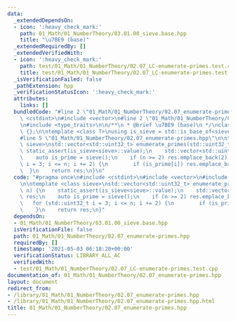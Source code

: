 ```yaml
---
data:
  _extendedDependsOn:
  - icon: ':heavy_check_mark:'
    path: 01_Math/01_NumberTheory/03.01.00_sieve.base.hpp
    title: "\u7BE9 (base)"
  _extendedRequiredBy: []
  _extendedVerifiedWith:
  - icon: ':heavy_check_mark:'
    path: test/01_Math/01_NumberTheory/02.07_LC-enumerate-primes.test.cpp
    title: test/01_Math/01_NumberTheory/02.07_LC-enumerate-primes.test.cpp
  _isVerificationFailed: false
  _pathExtension: hpp
  _verificationStatusIcon: ':heavy_check_mark:'
  attributes:
    links: []
  bundledCode: "#line 2 \"01_Math/01_NumberTheory/02.07_enumerate-primes.hpp\"\n#include\
    \ <cstdint>\n#include <vector>\n#line 2 \"01_Math/01_NumberTheory/03.01.00_sieve.base.hpp\"\
    \n#include <type_traits>\n\n/**\n * @brief \u7BE9 (base)\n */\nclass sieve_base\
    \ {};\n\ntemplate <class T>\nusing is_sieve = std::is_base_of<sieve_base, T>;\n\
    #line 5 \"01_Math/01_NumberTheory/02.07_enumerate-primes.hpp\"\n\ntemplate <class\
    \ sieve>\nstd::vector<std::uint32_t> enumerate_primes(std::uint32_t n) {\n   \
    \ static_assert(is_sieve<sieve>::value);\n    std::vector<std::uint32_t> res;\n\
    \    auto is_prime = sieve();\n    if (n >= 2) res.emplace_back(2);\n    for (std::uint32_t\
    \ i = 3; i <= n; i += 2) {\n        if (is_prime[i]) res.emplace_back(i);\n  \
    \  }\n    return res;\n}\n"
  code: "#pragma once\n#include <cstdint>\n#include <vector>\n#include \"03.01.00_sieve.base.hpp\"\
    \n\ntemplate <class sieve>\nstd::vector<std::uint32_t> enumerate_primes(std::uint32_t\
    \ n) {\n    static_assert(is_sieve<sieve>::value);\n    std::vector<std::uint32_t>\
    \ res;\n    auto is_prime = sieve();\n    if (n >= 2) res.emplace_back(2);\n \
    \   for (std::uint32_t i = 3; i <= n; i += 2) {\n        if (is_prime[i]) res.emplace_back(i);\n\
    \    }\n    return res;\n}"
  dependsOn:
  - 01_Math/01_NumberTheory/03.01.00_sieve.base.hpp
  isVerificationFile: false
  path: 01_Math/01_NumberTheory/02.07_enumerate-primes.hpp
  requiredBy: []
  timestamp: '2021-05-03 06:18:20+00:00'
  verificationStatus: LIBRARY_ALL_AC
  verifiedWith:
  - test/01_Math/01_NumberTheory/02.07_LC-enumerate-primes.test.cpp
documentation_of: 01_Math/01_NumberTheory/02.07_enumerate-primes.hpp
layout: document
redirect_from:
- /library/01_Math/01_NumberTheory/02.07_enumerate-primes.hpp
- /library/01_Math/01_NumberTheory/02.07_enumerate-primes.hpp.html
title: 01_Math/01_NumberTheory/02.07_enumerate-primes.hpp
---
```

